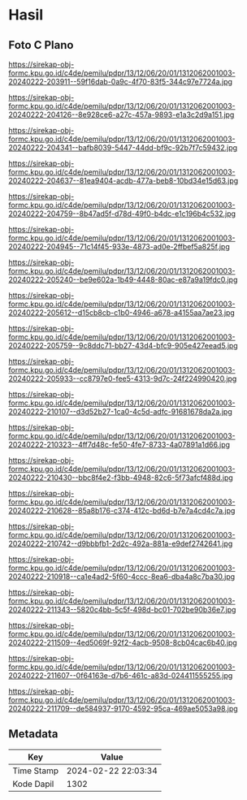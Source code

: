 # Hasil

## Foto C Plano

https://sirekap-obj-formc.kpu.go.id/c4de/pemilu/pdpr/13/12/06/20/01/1312062001003-20240222-203911--59f16dab-0a9c-4f70-83f5-344c97e7724a.jpg

https://sirekap-obj-formc.kpu.go.id/c4de/pemilu/pdpr/13/12/06/20/01/1312062001003-20240222-204126--8e928ce6-a27c-457a-9893-e1a3c2d9a151.jpg

https://sirekap-obj-formc.kpu.go.id/c4de/pemilu/pdpr/13/12/06/20/01/1312062001003-20240222-204341--bafb8039-5447-44dd-bf9c-92b7f7c59432.jpg

https://sirekap-obj-formc.kpu.go.id/c4de/pemilu/pdpr/13/12/06/20/01/1312062001003-20240222-204637--81ea9404-acdb-477a-beb8-10bd34e15d63.jpg

https://sirekap-obj-formc.kpu.go.id/c4de/pemilu/pdpr/13/12/06/20/01/1312062001003-20240222-204759--8b47ad5f-d78d-49f0-b4dc-e1c196b4c532.jpg

https://sirekap-obj-formc.kpu.go.id/c4de/pemilu/pdpr/13/12/06/20/01/1312062001003-20240222-204945--71c14f45-933e-4873-ad0e-2ffbef5a825f.jpg

https://sirekap-obj-formc.kpu.go.id/c4de/pemilu/pdpr/13/12/06/20/01/1312062001003-20240222-205240--be9e602a-1b49-4448-80ac-e87a9a19fdc0.jpg

https://sirekap-obj-formc.kpu.go.id/c4de/pemilu/pdpr/13/12/06/20/01/1312062001003-20240222-205612--d15cb8cb-c1b0-4946-a678-a4155aa7ae23.jpg

https://sirekap-obj-formc.kpu.go.id/c4de/pemilu/pdpr/13/12/06/20/01/1312062001003-20240222-205759--9c8ddc71-bb27-43d4-bfc9-905e427eead5.jpg

https://sirekap-obj-formc.kpu.go.id/c4de/pemilu/pdpr/13/12/06/20/01/1312062001003-20240222-205933--cc8797e0-fee5-4313-9d7c-24f224990420.jpg

https://sirekap-obj-formc.kpu.go.id/c4de/pemilu/pdpr/13/12/06/20/01/1312062001003-20240222-210107--d3d52b27-1ca0-4c5d-adfc-91681678da2a.jpg

https://sirekap-obj-formc.kpu.go.id/c4de/pemilu/pdpr/13/12/06/20/01/1312062001003-20240222-210323--4ff7d48c-fe50-4fe7-8733-4a07891a1d66.jpg

https://sirekap-obj-formc.kpu.go.id/c4de/pemilu/pdpr/13/12/06/20/01/1312062001003-20240222-210430--bbc8f4e2-f3bb-4948-82c6-5f73afcf488d.jpg

https://sirekap-obj-formc.kpu.go.id/c4de/pemilu/pdpr/13/12/06/20/01/1312062001003-20240222-210628--85a8b176-c374-412c-bd6d-b7e7a4cd4c7a.jpg

https://sirekap-obj-formc.kpu.go.id/c4de/pemilu/pdpr/13/12/06/20/01/1312062001003-20240222-210742--d9bbbfb1-2d2c-492a-881a-e9def2742641.jpg

https://sirekap-obj-formc.kpu.go.id/c4de/pemilu/pdpr/13/12/06/20/01/1312062001003-20240222-210918--ca1e4ad2-5f60-4ccc-8ea6-dba4a8c7ba30.jpg

https://sirekap-obj-formc.kpu.go.id/c4de/pemilu/pdpr/13/12/06/20/01/1312062001003-20240222-211343--5820c4bb-5c5f-498d-bc01-702be90b36e7.jpg

https://sirekap-obj-formc.kpu.go.id/c4de/pemilu/pdpr/13/12/06/20/01/1312062001003-20240222-211509--4ed5069f-92f2-4acb-9508-8cb04cac6b40.jpg

https://sirekap-obj-formc.kpu.go.id/c4de/pemilu/pdpr/13/12/06/20/01/1312062001003-20240222-211607--0f64163e-d7b6-461c-a83d-024411555255.jpg

https://sirekap-obj-formc.kpu.go.id/c4de/pemilu/pdpr/13/12/06/20/01/1312062001003-20240222-211709--de584937-9170-4592-95ca-469ae5053a98.jpg


## Metadata

| Key        | Value               |
| ---------- | ------------------- |
| Time Stamp | 2024-02-22 22:03:34 |
| Kode Dapil | 1302                |



